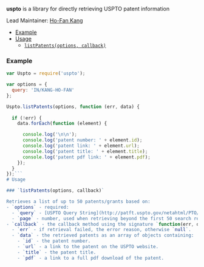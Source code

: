 **uspto** is a library for directly retrieving USPTO patent information

Lead Maintainer: [Ho-Fan Kang](https://github.com/hofan41)

<!-- toc -->

- [Example](#example)
- [Usage](#usage)
    - [`listPatents(options, callback)`](#listpatentsoptions-callback)

<!-- tocstop -->

### Example

```javascript
var Uspto = require('uspto');

var options = {
  query: 'IN/KANG-HO-FAN'
};

Uspto.listPatents(options, function (err, data) {
  
  if (!err) {
    data.forEach(function (element) {

      console.log('\n\n');
      console.log('patent number: ' + element.id);
      console.log('patent link: ' + element.url);
      console.log('patent title: ' + element.title);
      console.log('patent pdf link: ' + element.pdf);
    });
  }
});```
# Usage

### `listPatents(options, callback)`

Retrieves a list of up to 50 patents/grants based on:
- `options` - required:
  - `query` - [USPTO Query String](http://patft.uspto.gov/netahtml/PTO/search-adv.htm), required.
  - `page` - number, used when retrieving beyond the first 50 search results, defaults to 1.
- `callback` - the callback method using the signature `function(err, data)` where:
  - `err` - if retrieval failed, the error reason, otherwise `null`.
  - `data` - the retrieved patents as an array of objects containing:
    - `id` - the patent number.
    - `url` - a link to the patent on the USPTO website.
    - `title` - the patent title.
    - `pdf` - a link to a full pdf download of the patent.
